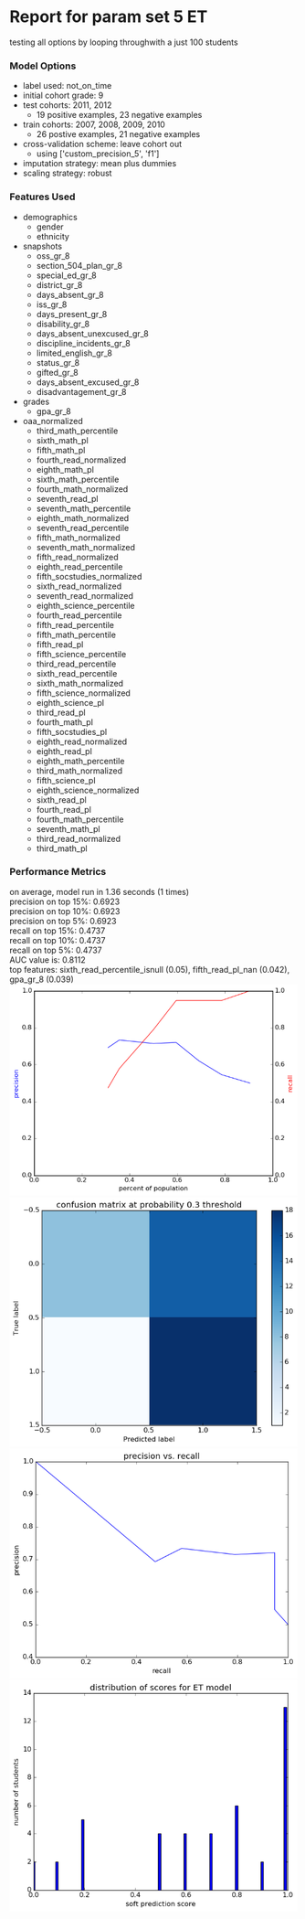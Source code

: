 # Report for param set 5 ET
testing all options by looping throughwith a just 100 students

### Model Options
* label used: not_on_time
* initial cohort grade: 9
* test cohorts: 2011, 2012
	 * 19 positive examples, 23 negative examples
* train cohorts: 2007, 2008, 2009, 2010
	 * 26 postive examples, 21 negative examples
* cross-validation scheme: leave cohort out
	 * using ['custom_precision_5', 'f1']
* imputation strategy: mean plus dummies
* scaling strategy: robust

### Features Used
* demographics
	 * gender
	 * ethnicity
* snapshots
	 * oss_gr_8
	 * section_504_plan_gr_8
	 * special_ed_gr_8
	 * district_gr_8
	 * days_absent_gr_8
	 * iss_gr_8
	 * days_present_gr_8
	 * disability_gr_8
	 * days_absent_unexcused_gr_8
	 * discipline_incidents_gr_8
	 * limited_english_gr_8
	 * status_gr_8
	 * gifted_gr_8
	 * days_absent_excused_gr_8
	 * disadvantagement_gr_8
* grades
	 * gpa_gr_8
* oaa_normalized
	 * third_math_percentile
	 * sixth_math_pl
	 * fifth_math_pl
	 * fourth_read_normalized
	 * eighth_math_pl
	 * sixth_math_percentile
	 * fourth_math_normalized
	 * seventh_read_pl
	 * seventh_math_percentile
	 * eighth_math_normalized
	 * seventh_read_percentile
	 * fifth_math_normalized
	 * seventh_math_normalized
	 * fifth_read_normalized
	 * eighth_read_percentile
	 * fifth_socstudies_normalized
	 * sixth_read_normalized
	 * seventh_read_normalized
	 * eighth_science_percentile
	 * fourth_read_percentile
	 * fifth_read_percentile
	 * fifth_math_percentile
	 * fifth_read_pl
	 * fifth_science_percentile
	 * third_read_percentile
	 * sixth_read_percentile
	 * sixth_math_normalized
	 * fifth_science_normalized
	 * eighth_science_pl
	 * third_read_pl
	 * fourth_math_pl
	 * fifth_socstudies_pl
	 * eighth_read_normalized
	 * eighth_read_pl
	 * eighth_math_percentile
	 * third_math_normalized
	 * fifth_science_pl
	 * eighth_science_normalized
	 * sixth_read_pl
	 * fourth_read_pl
	 * fourth_math_percentile
	 * seventh_math_pl
	 * third_read_normalized
	 * third_math_pl

### Performance Metrics
on average, model run in 1.36 seconds (1 times) <br/>precision on top 15%: 0.6923 <br/>precision on top 10%: 0.6923 <br/>precision on top 5%: 0.6923 <br/>recall on top 15%: 0.4737 <br/>recall on top 10%: 0.4737 <br/>recall on top 5%: 0.4737 <br/>AUC value is: 0.8112 <br/>top features: sixth_read_percentile_isnull (0.05), fifth_read_pl_nan (0.042), gpa_gr_8 (0.039)
![param_set_5_ET_precision_recall_at_k.png](figs/param_set_5_ET_precision_recall_at_k.png)
![param_set_5_ET_confusion_mat_0.3.png](figs/param_set_5_ET_confusion_mat_0.3.png)
![param_set_5_ET_pr_vs_threshold.png](figs/param_set_5_ET_pr_vs_threshold.png)
![param_set_5_ET_score_dist.png](figs/param_set_5_ET_score_dist.png)
